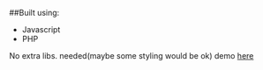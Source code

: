 ##Built using:

* Javascript
* PHP

No extra libs. needed(maybe some styling would be ok) demo [here](http://dev.rafaelhigueros.com/ajax_contact_form/)
